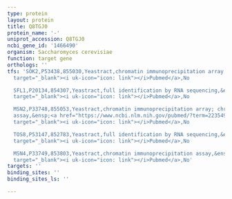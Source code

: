 ```yaml
---
type: protein
layout: protein
title: Q8TGJ0
protein_name: '-'
uniprot_accession: Q8TGJ0
ncbi_gene_id: '1466490'
organism: Saccharomyces cerevisiae
function: target gene
orthologs: ''
tfs: 'SOK2,P53438,855030,Yeastract,chromatin immunoprecipitation array,&ensp;<a href="https://www.ncbi.nlm.nih.gov/pubmed/?term=17638031%5Buid%5D+OR+24170807%5Buid%5D"
  target="_blank"><i uk-icon="icon: link"></i>Pubmed</a>,No

  SFL1,P20134,854307,Yeastract,full identification by RNA sequencing,&ensp;<a href="https://www.ncbi.nlm.nih.gov/pubmed/?term=24170807%5Buid%5D+OR+28673928%5Buid%5D"
  target="_blank"><i uk-icon="icon: link"></i>Pubmed</a>,No

  MSN2,P33748,855053,Yeastract,chromatin immunoprecipitation array; chromatin immunoprecipitation
  assay,&ensp;<a href="https://www.ncbi.nlm.nih.gov/pubmed/?term=22354995%5Buid%5D+OR+28949295%5Buid%5D+OR+24170807%5Buid%5D"
  target="_blank"><i uk-icon="icon: link"></i>Pubmed</a>,No

  TOS8,P53147,852783,Yeastract,full identification by RNA sequencing,&ensp;<a href="https://www.ncbi.nlm.nih.gov/pubmed/?term=24170807%5Buid%5D+OR+28673928%5Buid%5D"
  target="_blank"><i uk-icon="icon: link"></i>Pubmed</a>,No

  MSN4,P33749,853803,Yeastract,chromatin immunoprecipitation assay,&ensp;<a href="https://www.ncbi.nlm.nih.gov/pubmed/?term=28949295%5Buid%5D+OR+24170807%5Buid%5D"
  target="_blank"><i uk-icon="icon: link"></i>Pubmed</a>,No'
targets: ''
binding_sites: ''
binding_sites_ls: ''

---
```

